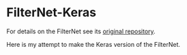 # FilterNet-Keras

For details on the FilterNet see its [original repository](https://github.com/Openmail/FilterNet).

Here is my attempt to make the Keras version of the FilterNet.
